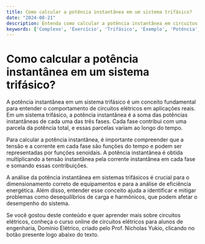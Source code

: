 ```yaml
---
title: Como calcular a potência instantânea em um sistema trifásico?
date: "2024-08-21"
description: Entenda como calcular a potência instantânea em circuitos trifásicos, um conceito essencial para estudantes de engenharia elétrica.
keywords: ['Complexo', 'Exercício', 'Trifásico', 'Exemplo', 'Potência', 'Resolvido', 'Instantânea']
---
```


# Como calcular a potência instantânea em um sistema trifásico?

A potência instantânea em um sistema trifásico é um conceito fundamental para entender o comportamento de circuitos elétricos em aplicações reais. Em um sistema trifásico, a potência instantânea é a soma das potências instantâneas de cada uma das três fases. Cada fase contribui com uma parcela da potência total, e essas parcelas variam ao longo do tempo.

Para calcular a potência instantânea, é importante compreender que a tensão e a corrente em cada fase são funções do tempo e podem ser representadas por funções senoidais. A potência instantânea é obtida multiplicando a tensão instantânea pela corrente instantânea em cada fase e somando essas contribuições.

A análise da potência instantânea em sistemas trifásicos é crucial para o dimensionamento correto de equipamentos e para a análise de eficiência energética. Além disso, entender esse conceito ajuda a identificar e mitigar problemas como desequilíbrios de carga e harmônicos, que podem afetar o desempenho do sistema.

Se você gostou deste conteúdo e quer aprender mais sobre circuitos elétricos, conheça o curso online de circuitos elétricos para alunos de engenharia, Domínio Elétrico, criado pelo Prof. Nicholas Yukio, clicando no botão presente logo abaixo do texto.